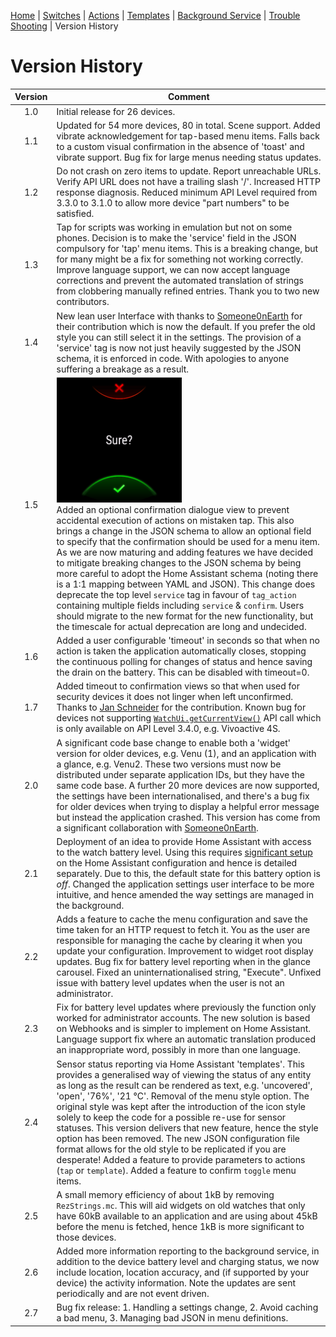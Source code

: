 [Home](README.md) | [Switches](examples/Switches.md) | [Actions](examples/Actions.md) | [Templates](examples/Templates.md) | [Background Service](BackgroundService.md) | [Trouble Shooting](TroubleShooting.md) | Version History

# Version History

| Version | Comment |
|:-------:|---------|
|   1.0   | Initial release for 26 devices. |
|   1.1   | Updated for 54 more devices, 80 in total. Scene support. Added vibrate acknowledgement for tap-based menu items. Falls back to a custom visual confirmation in the absence of 'toast' and vibrate support. Bug fix for large menus needing status updates. |
|   1.2   | Do not crash on zero items to update. Report unreachable URLs. Verify API URL does not have a trailing slash '/'. Increased HTTP response diagnosis. Reduced minimum API Level required from 3.3.0 to 3.1.0 to allow more device "part numbers" to be satisfied. |
|   1.3   | Tap for scripts was working in emulation but not on some phones. Decision is to make the 'service' field in the JSON compulsory for 'tap' menu items. This is a breaking change, but for many might be a fix for something not working correctly. Improve language support, we can now accept language corrections and prevent the automated translation of strings from clobbering manually refined entries. Thank you to two new contributors. |
|   1.4   | New lean user Interface with thanks to [Someone0nEarth](https://github.com/Someone0nEarth) for their contribution which is now the default. If you prefer the old style you can still select it in the settings. The provision of a 'service' tag is now not just heavily suggested by the JSON schema, it is enforced in code. With apologies to anyone suffering a breakage as a result. |
|   1.5   | <img src="images/confirmation_view.png" width="200" title="Confirmation View"/><br/>Added an optional confirmation dialogue view to prevent accidental execution of actions on mistaken tap. This also brings a change in the JSON schema to allow an optional field to specify that the confirmation should be used for a menu item. As we are now maturing and adding features we have decided to mitigate breaking changes to the JSON schema by being more careful to adopt the Home Assistant schema (noting there is a 1:1 mapping between YAML and JSON). This change does deprecate the top level `service` tag in favour of `tag_action` containing multiple fields including `service` & `confirm`. Users should migrate to the new format for the new functionality, but the timescale for actual deprecation are long and undecided. |
|   1.6   | Added a user configurable 'timeout' in seconds so that when no action is taken the application automatically closes, stopping the continuous polling for changes of status and hence saving the drain on the battery. This can be disabled with timeout=0. |
|   1.7   | Added timeout to confirmation views so that when used for security devices it does not linger when left unconfirmed. Thanks to [Jan Schneider](https://github.com/j-a-n) for the contribution. Known bug for devices not supporting [`WatchUi.getCurrentView()`](https://developer.garmin.com/connect-iq/api-docs/Toybox/WatchUi.html#getCurrentView-instance_function) API call which is only available on API Level 3.4.0, e.g. Vivoactive 4S. |
|   2.0   | A significant code base change to enable both a 'widget' version for older devices, e.g. Venu (1), and an application with a glance, e.g. Venu2. These two versions must now be distributed under separate application IDs, but they have the same code base. A further 20 more devices are now supported, the settings have been internationalised, and there's a bug fix for older devices when trying to display a helpful error message but instead the application crashed. This version has come from a significant collaboration with [Someone0nEarth](https://github.com/Someone0nEarth). |
|   2.1   | Deployment of an idea to provide Home Assistant with access to the watch battery level. Using this requires [significant setup](BackgroundService.md) on the Home Assistant configuration and hence is detailed separately. Due to this, the default state for this battery option is _off_. Changed the application settings user interface to be more intuitive, and hence amended the way settings are managed in the background. |
|   2.2   | Adds a feature to cache the menu configuration and save the time taken for an HTTP request to fetch it. You as the user are responsible for managing the cache by clearing it when you update your configuration. Improvement to widget root display updates. Bug fix for battery level reporting when in the glance carousel. Fixed an uninternationalised string, "Execute". Unfixed issue with battery level updates when the user is not an administrator. |
|   2.3   | Fix for battery level updates where previously the function only worked for administrator accounts. The new solution is based on Webhooks and is simpler to implement on Home Assistant. Language support fix where an automatic translation produced an inappropriate word, possibly in more than one language. |
|   2.4   | Sensor status reporting via Home Assistant 'templates'. This provides a generalised way of viewing the status of any entity as long as the result can be rendered as text, e.g. 'uncovered', 'open', '76%', '21 °C'. Removal of the menu style option. The original style was kept after the introduction of the icon style solely to keep the code for a possible re-use for sensor statuses. This version delivers that new feature, hence the style option has been removed. The new JSON configuration file format allows for the old style to be replicated if you are desperate! Added a feature to provide parameters to actions (`tap` or `template`). Added a feature to confirm `toggle` menu items. |
|   2.5   | A small memory efficiency of about 1kB by removing `RezStrings.mc`. This will aid widgets on old watches that only have 60kB available to an application and are using about 45kB before the menu is fetched, hence 1kB is more significant to those devices. |
|   2.6   | Added more information reporting to the background service, in addition to the device battery level and charging status, we now include location, location accuracy, and (if supported by your device) the activity information. Note the updates are sent periodically and are not event driven. |
|   2.7   | Bug fix release: 1. Handling a settings change, 2. Avoid caching a bad menu, 3. Managing bad JSON in menu definitions. |
